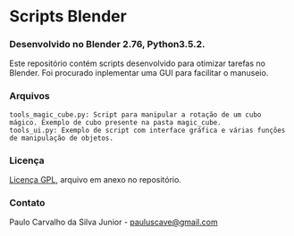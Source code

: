 # Scripts Blender
### Desenvolvido no Blender 2.76, Python3.5.2.

Este repositório contém scripts desenvolvido para otimizar tarefas no Blender. Foi procurado inplementar uma GUI para facilitar o manuseio.

### Arquivos

```
tools_magic_cube.py: Script para manipular a rotação de um cubo mágico. Exemplo de cubo presente na pasta magic_cube.
tools_ui.py: Exemplo de script com interface gráfica e várias funções de manipulação de objetos.
```

### Licença

[Licença GPL](https://github.com/paulocsilvajr/scripts_blender/blob/master/license_gpl.txt), arquivo em anexo no repositório.

### Contato

Paulo Carvalho da Silva Junior - pauluscave@gmail.com
